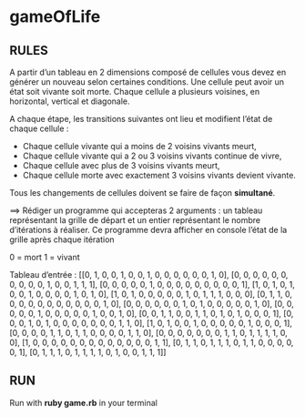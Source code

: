 # gameOfLife

## RULES

A partir d’un tableau en 2 dimensions composé de cellules vous devez en générer un nouveau selon certaines conditions. 
Une cellule peut avoir un état soit vivante soit morte. 
Chaque cellule a plusieurs voisines, en horizontal, vertical et diagonale.

A chaque étape, les transitions suivantes ont lieu et modifient l’état de chaque cellule :
-    Chaque cellule vivante qui a moins de 2 voisins vivants meurt,
-    Chaque cellule vivante qui a 2 ou 3 voisins vivants continue de vivre,
-    Chaque cellule avec plus de 3 voisins vivants meurt,
-    Chaque cellule morte avec exactement 3 voisins vivants devient vivante.

Tous les changements de cellules doivent se faire de façon **simultané**.

==> Rédiger un programme qui accepteras 2 arguments : un tableau représentant la grille de départ et un entier représentant le nombre d’itérations à réaliser. Ce programme devra afficher en console l’état de la grille après chaque itération

0 = mort
1 = vivant

Tableau d’entrée :
[[0, 1, 0, 0, 1, 0, 0, 1, 0, 0, 0, 0, 0, 0, 1, 0],
 [0, 0, 0, 0, 0, 0, 0, 0, 0, 0, 1, 0, 0, 1, 1, 1],
 [0, 0, 0, 0, 0, 1, 0, 0, 0, 0, 0, 0, 0, 0, 0, 1],
 [1, 0, 1, 0, 1, 0, 0, 1, 0, 0, 0, 0, 1, 0, 1, 0],
 [1, 0, 1, 0, 0, 0, 0, 0, 1, 0, 1, 1, 1, 0, 0, 0],
 [0, 1, 1, 0, 0, 0, 0, 0, 0, 0, 0, 0, 0, 0, 1, 0],
 [0, 0, 0, 0, 0, 0, 1, 0, 1, 0, 0, 0, 0, 0, 1, 0],
 [0, 0, 0, 0, 0, 1, 0, 0, 0, 0, 0, 1, 0, 0, 1, 0],
 [0, 0, 1, 1, 0, 0, 1, 1, 0, 1, 0, 1, 0, 0, 0, 1],
 [0, 0, 0, 1, 0, 1, 0, 0, 0, 0, 0, 0, 0, 1, 1, 0],
 [1, 0, 1, 0, 0, 1, 0, 0, 0, 0, 0, 1, 0, 0, 0, 1],
 [0, 0, 0, 0, 1, 1, 0, 1, 1, 0, 0, 0, 0, 1, 1, 0],
 [0, 0, 0, 0, 0, 0, 0, 1, 1, 0, 1, 1, 1, 1, 0, 0],
 [1, 0, 0, 0, 0, 0, 0, 0, 0, 0, 0, 0, 0, 0, 1, 1],
 [0, 1, 1, 0, 1, 1, 1, 0, 1, 1, 0, 0, 0, 0, 0, 1],
 [0, 1, 1, 1, 0, 1, 1, 1, 1, 0, 1, 0, 0, 1, 1, 1]]
 
 ## RUN
 
 Run with **ruby game.rb** in your terminal
